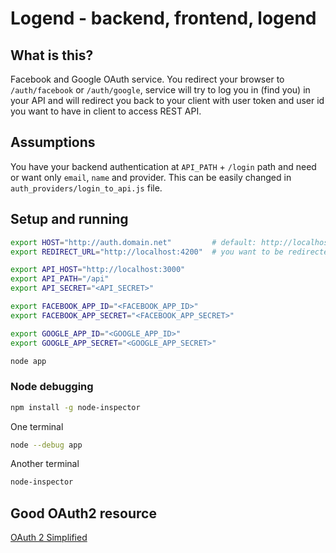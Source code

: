 # Logend - backend, frontend, logend

## What is this?

Facebook and Google OAuth service. You redirect your browser to `/auth/facebook` or `/auth/google`, service will
try to log you in (find you) in your API and will redirect you back to your client with user token and user id you
want to have in client to access REST API.

## Assumptions

You have your backend authentication at `API_PATH` + `/login` path and need or want only
`email`, `name` and provider. This can be easily changed in `auth_providers/login_to_api.js` file.

## Setup and running

```bash
export HOST="http://auth.domain.net"         # default: http://localhost:4000
export REDIRECT_URL="http://localhost:4200"  # you want to be redirected back to your client app

export API_HOST="http://localhost:3000"
export API_PATH="/api"
export API_SECRET="<API_SECRET>"

export FACEBOOK_APP_ID="<FACEBOOK_APP_ID>"
export FACEBOOK_APP_SECRET="<FACEBOOK_APP_SECRET>"

export GOOGLE_APP_ID="<GOOGLE_APP_ID>"
export GOOGLE_APP_SECRET="<GOOGLE_APP_SECRET>"

node app
```

### Node debugging

```sh
npm install -g node-inspector
```

One terminal

```sh
node --debug app
```

Another terminal

```sh
node-inspector
```

## Good OAuth2 resource

[OAuth 2 Simplified](http://aaronparecki.com/articles/2012/07/29/1/oauth2-simplified)